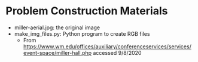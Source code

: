 # Problem Construction Materials

- miller-aerial.jpg: the original image
- make_img_files.py: Python program to create RGB files
  - From https://www.wm.edu/offices/auxiliary/conferenceservices/services/event-space/miller-hall.php accessed 9/8/2020
